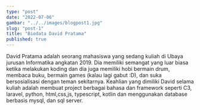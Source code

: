 ```yaml
---
type: "post"
date: "2022-07-06"
gambar: "../../images/blogpost1.jpg"
slug: "post-1"
title: "Biodata David Pratama"
published: true
---
```


David Pratama adalah seorang mahasiswa yang sedang kuliah di Ubaya jurusan Informatika angkatan 2019. Dia memiliki semangat yang luar biasa ketika melakukan koding dan dia juga memiliki hobi bermain drum, membaca buku, bermain games (kalau lagi gabut :D), dan suka bersosialisasi dengan teman sekitarnya. Keahlian yang dimiliki David selama kuliah adalah membuat project berbagai bahasa dan framework seperti C3, laravel, python, html,css,js, typescript, kotlin dan menggunakan database berbasis mysql, dan sql server.